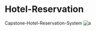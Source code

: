 # Hotel-Reservation
Capstone-Hotel-Reservation-System
![a](https://user-images.githubusercontent.com/25554632/46900397-1b504980-ce67-11e8-8336-51971ab1de87.png)
